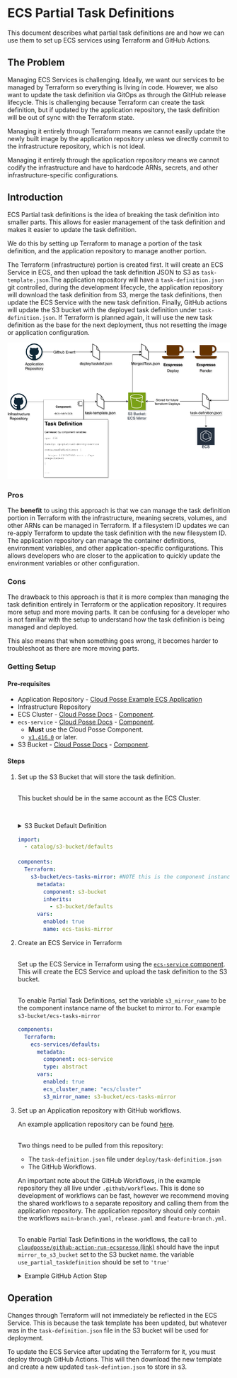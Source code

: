 # ECS Partial Task Definitions

This document describes what partial task definitions are and how we can use them to set up ECS services using Terraform
and GitHub Actions.

## The Problem

Managing ECS Services is challenging. Ideally, we want our services to be managed by Terraform so everything is living
in code. However, we also want to update the task definition via GitOps as through the GitHub release lifecycle. This is
challenging because Terraform can create the task definition, but if updated by the application repository, the task
definition will be out of sync with the Terraform state.

Managing it entirely through Terraform means we cannot easily update the newly built image by the application repository
unless we directly commit to the infrastructure repository, which is not ideal.

Managing it entirely through the application repository means we cannot codify the infrastructure and have to hardcode
ARNs, secrets, and other infrastructure-specific configurations.

## Introduction

ECS Partial task definitions is the idea of breaking the task definition into smaller parts. This allows for easier
management of the task definition and makes it easier to update the task definition.

We do this by setting up Terraform to manage a portion of the task definition, and the application repository to manage
another portion.

The Terraform (infrastructure) portion is created first. It will create an ECS Service in ECS, and then upload the task
definition JSON to S3 as `task-template.json`.The application repository will have a `task-definition.json` git
controlled, during the development lifecycle, the application repository will download the task definition from S3,
merge the task definitions, then update the ECS Service with the new task definition. Finally, GitHub actions will
update the S3 bucket with the deployed task definition under `task-definition.json`. If Terraform is planned again, it
will use the new task definition as the base for the next deployment, thus not resetting the image or application
configuration.

![how-does-partial-task-definition-work](./ecs-partial-task-defintions.png)

### Pros

The **benefit** to using this approach is that we can manage the task definition portion in Terraform with the
infrastructure, meaning secrets, volumes, and other ARNs can be managed in Terraform. If a filesystem ID updates we can
re-apply Terraform to update the task definition with the new filesystem ID. The application repository can manage the
container definitions, environment variables, and other application-specific configurations. This allows developers who
are closer to the application to quickly update the environment variables or other configuration.

### Cons

The drawback to this approach is that it is more complex than managing the task definition entirely in Terraform or the
application repository. It requires more setup and more moving parts. It can be confusing for a developer who is not
familiar with the setup to understand how the task definition is being managed and deployed.

This also means that when something goes wrong, it becomes harder to troubleshoot as there are more moving parts.

### Getting Setup

#### Pre-requisites

- Application Repository - [Cloud Posse Example ECS Application](https://github.com/cloudposse-examples/app-on-ecs)
- Infrastructure Repository
- ECS Cluster - [Cloud Posse Docs](https://docs.cloudposse.com/components/library/aws/ecs/) -
  [Component](https://github.com/cloudposse/Terraform-aws-components/tree/main/modules/ecs).
- `ecs-service` - [Cloud Posse Docs](https://docs.cloudposse.com/components/library/aws/ecs-service/) -
  [Component](https://github.com/cloudposse/Terraform-aws-components/tree/main/modules/ecs-service).
  - **Must** use the Cloud Posse Component.
  - [`v1.416.0`](https://github.com/cloudposse/Terraform-aws-components/releases/tag/1.416.0) or later.
- S3 Bucket - [Cloud Posse Docs](https://docs.cloudposse.com/components/library/aws/s3-bucket/) -
  [Component](https://github.com/cloudposse/Terraform-aws-components/tree/main/modules/s3-bucket).

#### Steps

1. Set up the S3 Bucket that will store the task definition.

   <br/>This bucket should be in the same account as the ECS Cluster.

   <br/><details><summary>S3 Bucket Default Definition</summary>

   ```yaml
   components:
     Terraform:
       s3-bucket/defaults:
         metadata:
           type: abstract
         vars:
           enabled: true
           account_map_tenant_name: core
           # Suggested configuration for all buckets
           user_enabled: false
           acl: "private"
           grants: null
           force_destroy: false
           versioning_enabled: false
           allow_encrypted_uploads_only: true
           block_public_acls: true
           block_public_policy: true
           ignore_public_acls: true
           restrict_public_buckets: true
           allow_ssl_requests_only: true
           lifecycle_configuration_rules:
             - id: default
               enabled: true
               abort_incomplete_multipart_upload_days: 90
               filter_and:
                 prefix: ""
                 tags: {}
               # Move to Glacier after 2 years
               transition:
                 - storage_class: GLACIER
                   days: 730
               # Never expire
               expiration: {}
               # Versioning isnt enabled, but these default values are still required
               noncurrent_version_transition:
                 - storage_class: GLACIER
                   days: 90
               noncurrent_version_expiration: {}
   ```

    </details>

   ```yaml
   import:
     - catalog/s3-bucket/defaults

   components:
     Terraform:
       s3-bucket/ecs-tasks-mirror: #NOTE this is the component instance name.
         metadata:
           component: s3-bucket
           inherits:
             - s3-bucket/defaults
         vars:
           enabled: true
           name: ecs-tasks-mirror
   ```

2. Create an ECS Service in Terraform

   <br/>Set up the ECS Service in Terraform using the
   [`ecs-service` component](https://github.com/cloudposse/Terraform-aws-components/tree/main/modules/ecs-service). This
   will create the ECS Service and upload the task definition to the S3 bucket.

   <br/>To enable Partial Task Definitions, set the variable `s3_mirror_name` to be the component instance name of the
   bucket to mirror to. For example `s3-bucket/ecs-tasks-mirror`

   ```yaml
   components:
     Terraform:
       ecs-services/defaults:
         metadata:
           component: ecs-service
           type: abstract
         vars:
           enabled: true
           ecs_cluster_name: "ecs/cluster"
           s3_mirror_name: s3-bucket/ecs-tasks-mirror
   ```

3. Set up an Application repository with GitHub workflows.

   An example application repository can be found [here](https://github.com/cloudposse-examples/app-on-ecs).

   <br/> Two things need to be pulled from this repository:

   - The `task-definition.json` file under `deploy/task-definition.json`
   - The GitHub Workflows.

   An important note about the GitHub Workflows, in the example repository they all live under `.github/workflows`. This
   is done so development of workflows can be fast, however we recommend moving the shared workflows to a separate
   repository and calling them from the application repository. The application repository should only contain the
   workflows `main-branch.yaml`, `release.yaml` and `feature-branch.yml`.

   <br/>To enable Partial Task Definitions in the workflows, the call to
   [`cloudposse/github-action-run-ecspresso` (link)](https://github.com/cloudposse-examples/app-on-ecs/blob/main/.github/workflows/workflow-cd-ecspresso.yml#L133-L147)
   should have the input `mirror_to_s3_bucket` set to the S3 bucket name. the variable `use_partial_taskdefinition`
   should be set to `'true'`

     <details><summary> Example GitHub Action Step </summary>

   ```yaml
   - name: Deploy
     uses: cloudposse/github-action-deploy-ecspresso@0.6.0
     continue-on-error: true
     if: ${{ steps.db_migrate.outcome != 'failure' }}
     id: deploy
     with:
       image: ${{ steps.image.outputs.out }}
       image-tag: ${{ inputs.tag }}
       region: ${{ steps.environment.outputs.region }}
       operation: deploy
       debug: false
       cluster: ${{ steps.environment.outputs.cluster }}
       application: ${{ steps.environment.outputs.name }}
       taskdef-path: ${{ inputs.path }}
       mirror_to_s3_bucket: ${{ steps.environment.outputs.s3-bucket }}
       use_partial_taskdefinition: "true"
       timeout: 10m
   ```

   </details>

## Operation

Changes through Terraform will not immediately be reflected in the ECS Service. This is because the task template has
been updated, but whatever was in the `task-definition.json` file in the S3 bucket will be used for deployment.

To update the ECS Service after updating the Terraform for it, you must deploy through GitHub Actions. This will then
download the new template and create a new updated `task-defintion.json` to store in s3.
